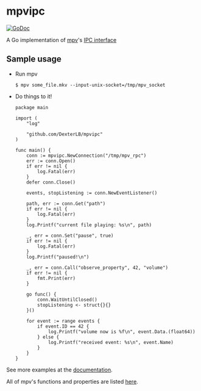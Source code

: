 # mpvipc
[![GoDoc](https://godoc.org/github.com/DexterLB/mpvipc?status.svg)](http://godoc.org/github.com/DexterLB/mpvipc)

A Go implementation of [mpv](http://mpv.io)'s [IPC interface](https://mpv.io/manual/master/#json-ipc)

## Sample usage

* Run mpv

    ```
    $ mpv some_file.mkv --input-unix-socket=/tmp/mpv_socket
    ```

* Do things to it!
    
    ```golang
    package main

    import (
        "log"

        "github.com/DexterLB/mpvipc"
    )

    func main() {
        conn := mpvipc.NewConnection("/tmp/mpv_rpc")
        err := conn.Open()
        if err != nil {
            log.Fatal(err)
        }
        defer conn.Close()

        events, stopListening := conn.NewEventListener()

        path, err := conn.Get("path")
        if err != nil {
            log.Fatal(err)
        }
        log.Printf("current file playing: %s\n", path)

        _, err = conn.Set("pause", true)
        if err != nil {
            log.Fatal(err)
        }
        log.Printf("paused!\n")

        _, err = conn.Call("observe_property", 42, "volume")
        if err != nil {
            fmt.Print(err)
        }

        go func() {
            conn.WaitUntilClosed()
            stopListening <- struct{}{}
        }()

        for event := range events {
            if event.ID == 42 {
                log.Printf("volume now is %f\n", event.Data.(float64))
            } else {
                log.Printf("received event: %s\n", event.Name)
            }
        }
    }

    ```

See more examples at the [documentation](http://godoc.org/github.com/DexterLB/mpvipc).

All of mpv's functions and properties are listed [here](https://mpv.io/manual/master/#json-ipc).
